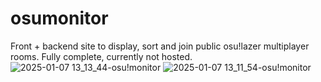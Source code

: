 # osumonitor
Front + backend site to display, sort and join public osu!lazer multiplayer rooms.
Fully complete, currently not hosted.
![2025-01-07 13_13_44-osu!monitor](https://github.com/user-attachments/assets/5349e2c2-b1a8-4093-99b0-10b812815150)
![2025-01-07 13_11_54-osu!monitor](https://github.com/user-attachments/assets/23afec96-7707-47a0-9f0d-f75c378ee24f)
